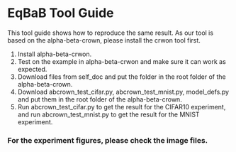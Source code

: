 # EqBaB Tool Guide #
This tool guide shows how to reproduce the same result. As our tool is based on the alpha-beta-crown, please install the crwon tool first.
1. Install alpha-beta-crwon.
2. Test on the example in alpha-beta-crwon and make sure it can work as expected.
3. Download files from self_doc and put the folder in the root folder of the alpha-beta-crown.
4. Download abcrown_test_cifar.py, abcrown_test_mnist.py, model_defs.py and put them in the root folder of the alpha-beta-crown.
5. Run abcrown_test_cifar.py to get the result for the CIFAR10 experiment, and run abcrown_test_mnist.py to get the result for the MNIST experiment.
### For the experiment figures, please check the image files. ###


